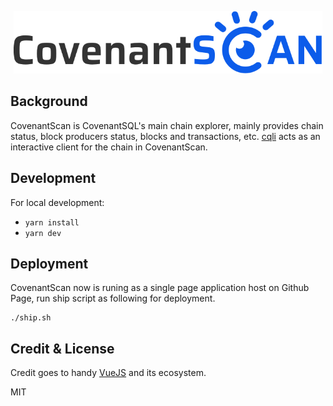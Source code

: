 <p align="center">
    <img src="public/logo.png"
        height="100">
</p>
<p align="center">

## Background

CovenantScan is CovenantSQL's main chain explorer, mainly provides chain status, block producers status, blocks and transactions, etc. [cqli](https://github.com/CovenantSQL/cql.js) acts as an interactive client for the chain in CovenantScan.

## Development

For local development:
- `yarn install`
- `yarn dev`

## Deployment

CovenantScan now is runing as a single page application host on Github Page, run ship script as following for deployment.

```
./ship.sh
```

## Credit & License 
Credit goes to handy [VueJS](https://github.com/vuejs) and its ecosystem.

MIT